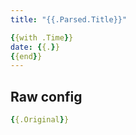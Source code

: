 ```yaml
---
title: "{{.Parsed.Title}}"

{{with .Time}}
date: {{.}}
{{end}}
---
```


## Raw config
```yaml
{{.Original}}
```
